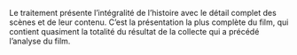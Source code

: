Le traitement présente l’intégralité de l’histoire avec le détail complet des scènes et de leur contenu. C’est la présentation la plus complète du film, qui contient quasiment la totalité du résultat de la collecte qui a précédé l’analyse du film.
